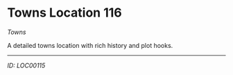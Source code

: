 # Towns Location 116

*Towns*

A detailed towns location with rich history and plot hooks.

---
*ID: LOC00115*